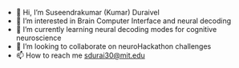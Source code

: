 - 👋 Hi, I’m Suseendrakumar (Kumar) Duraivel
- 👀 I’m interested in Brain Computer Interface and neural decoding
- 🌱 I’m currently learning neural decoding modes for cognitive neuroscience
- 💞️ I’m looking to collaborate on neuroHackathon challenges
- 📫 How to reach me sdurai30@mit.edu

<!---
dsuseendar/dsuseendar is a ✨ special ✨ repository because its `README.md` (this file) appears on your GitHub profile.
You can click the Preview link to take a look at your changes.
--->
